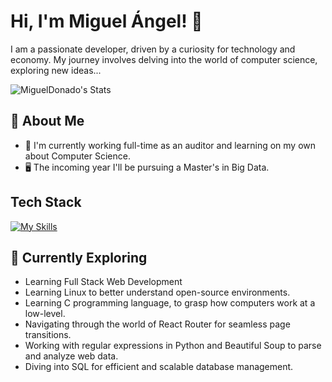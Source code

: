 # Hi, I'm Miguel Ángel! 👋

I am a passionate developer, driven by a curiosity for technology and economy. My journey involves delving into the world of computer science, exploring new ideas...

![MiguelDonado's Stats](https://github-readme-stats.vercel.app/api?username=MiguelDonado&theme=vue-dark&show_icons=true&hide_border=true&count_private=true)

## 🚀 About Me

- 🔭 I'm currently working full-time as an auditor and learning on my own about Computer Science.
- 🖥️ The incoming year I'll be pursuing a Master's in Big Data. 

## Tech Stack
[![My Skills](https://skillicons.dev/icons?i=python,js,react,html,css,arch,linux,c)](https://skillicons.dev)

## 🌱 Currently Exploring

  - Learning Full Stack Web Development
  - Learning Linux to better understand open-source environments.
  - Learning C programming language, to grasp how computers work at a low-level.
  - Navigating through the world of React Router for seamless page transitions.
  - Working with regular expressions in Python and Beautiful Soup to parse and analyze web data.
  - Diving into SQL for efficient and scalable database management.
